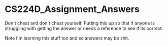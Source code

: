 # CS224D_Assignment_Answers


Don't cheat and don't cheat yourself.  Putting this up so that if anyone is struggling with getting the answer or needs a reference to see if its correct.  

Note I'm learning this stuff too and so answers may be shit.  

